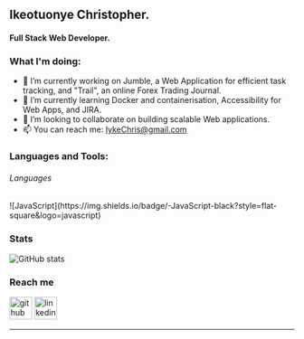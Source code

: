 ## Ikeotuonye Christopher.
#### Full Stack Web Developer.


 ### What I'm doing: 
 
- 🔭 I’m currently working on Jumble, a Web Application for efficient task tracking, and "Trail", an online Forex Trading Journal.
- 🌱 I’m currently learning Docker and containerisation, Accessibility for Web Apps, and JIRA.
- 👯 I’m looking to collaborate on building scalable Web applications. 
- 📫 You can reach me: IykeChris@gmail.com 


<h3 align="left">Languages and Tools:</h3>
<h6> Languages </h6>
<p align="left"> ![JavaScript](https://img.shields.io/badge/-JavaScript-black?style=flat-square&logo=javascript)


### Stats

![GitHub stats](https://github-readme-stats.vercel.app/api?username=thechrisader&count_private=true)  
 
### Reach me
[<img src='https://cdn.jsdelivr.net/npm/simple-icons@3.0.1/icons/github.svg' alt='github' height='40'>](https://github.com/TheChrisader)  [<img src='https://cdn.jsdelivr.net/npm/simple-icons@3.0.1/icons/linkedin.svg' alt='linkedin' height='40'>](https://www.linkedin.com/in/ikeotuonye-christopher/)
 
-----
